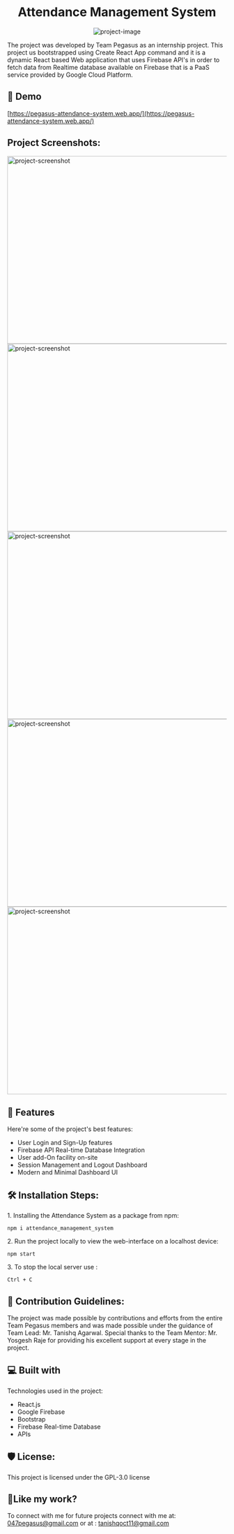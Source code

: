 <h1 align="center" id="title">Attendance Management System</h1>

<p align="center"><img src="https://socialify.git.ci/047pegasus/AttendanceManagementSystem/image?description=1&amp;font=Raleway&amp;language=1&amp;name=1&amp;owner=1&amp;pattern=Circuit%20Board&amp;theme=Dark" alt="project-image"></p>

<p id="description">The project was developed by Team Pegasus as an internship project. This project us bootstrapped using Create React App command and it is a dynamic React based Web application that uses Firebase API's in order to fetch data from Realtime database available on Firebase that is a PaaS service provided by Google Cloud Platform.</p>

<h2>🚀 Demo</h2>

[https://pegasus-attendance-system.web.app/](https://pegasus-attendance-system.web.app/)

<h2>Project Screenshots:</h2>

<img src="https://i.postimg.cc/brRHhkM7/Login-Page.jpg" alt="project-screenshot" width="700" height="430/">

<img src="https://i.postimg.cc/MG46KLVw/Main-Wireframe.jpg" alt="project-screenshot" width="700" height="430/">

<img src="https://i.postimg.cc/0yNghCFq/Attendance-Page.png" alt="project-screenshot" width="700" height="430/">

<img src="https://i.postimg.cc/DzKr8CT9/User-List.jpg" alt="project-screenshot" width="700" height="430/">

<img src="https://i.postimg.cc/SKynBHqx/Logout-Page.jpg" alt="project-screenshot" width="700" height="430/">

  
  
<h2>🧐 Features</h2>

Here're some of the project's best features:

*   User Login and Sign-Up features
*   Firebase API Real-time Database Integration
*   User add-On facility on-site
*   Session Management and Logout Dashboard
*   Modern and Minimal Dashboard UI

<h2>🛠️ Installation Steps:</h2>

<p>1. Installing the Attendance System as a package from npm:</p>

```
npm i attendance_management_system
```

<p>2. Run the project locally to view the web-interface on a localhost device:</p>

```
npm start
```

<p>3. To stop the local server use :</p>

```
Ctrl + C
```

<h2>🍰 Contribution Guidelines:</h2>

The project was made possible by contributions and efforts from the entire Team Pegasus members and was made possible under the guidance of Team Lead: Mr. Tanishq Agarwal. Special thanks to the Team Mentor: Mr. Yosgesh Raje for providing his excellent support at every stage in the project.

  
  
<h2>💻 Built with</h2>

Technologies used in the project:

*   React.js
*   Google Firebase
*   Bootstrap
*   Firebase Real-time Database
*   APIs

<h2>🛡️ License:</h2>

This project is licensed under the GPL-3.0 license

<h2>💖Like my work?</h2>

To connect with me for future projects connect with me at: 047pegasus@gmail.com or at : tanishqoct11@gmail.com
